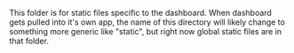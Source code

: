 This folder is for static files specific to the dashboard. When dashboard gets pulled into it's own app, the name of this directory will likely change to something more generic like "static", but right now global static files are in that folder.
